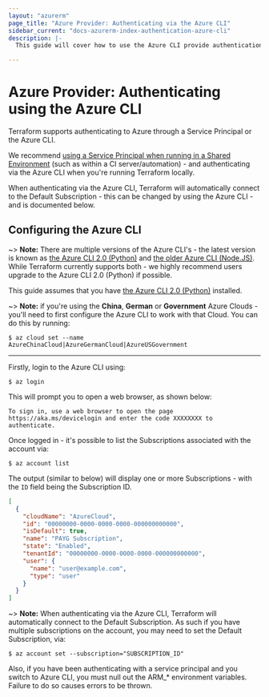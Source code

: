 ```yaml
---
layout: "azurerm"
page_title: "Azure Provider: Authenticating via the Azure CLI"
sidebar_current: "docs-azurerm-index-authentication-azure-cli"
description: |-
  This guide will cover how to use the Azure CLI provide authentication for the Azure Provider.

---
```


# Azure Provider: Authenticating using the Azure CLI

Terraform supports authenticating to Azure through a Service Principal or the Azure CLI.

We recommend [using a Service Principal when running in a Shared Environment](authenticating_via_service_principal.html) (such as within a CI server/automation) - and authenticating via the Azure CLI when you're running Terraform locally.

When authenticating via the Azure CLI, Terraform will automatically connect to the Default Subscription - this can be changed by using the Azure CLI - and is documented below.

## Configuring the Azure CLI

~> **Note:** There are multiple versions of the Azure CLI's - the latest version is known as [the Azure CLI 2.0 (Python)](https://github.com/Azure/azure-cli) and [the older Azure CLI (Node.JS)](https://github.com/Azure/azure-xplat-cli). While Terraform currently supports both - we highly recommend users upgrade to the Azure CLI 2.0 (Python) if possible.

This guide assumes that you have [the Azure CLI 2.0 (Python)](https://github.com/Azure/azure-cli) installed.

~> **Note:** if you're using the **China**, **German** or **Government** Azure Clouds - you'll need to first configure the Azure CLI to work with that Cloud.  You can do this by running:

```shell
$ az cloud set --name AzureChinaCloud|AzureGermanCloud|AzureUSGovernment
```

---

Firstly, login to the Azure CLI using:

```shell
$ az login
```

This will prompt you to open a web browser, as shown below:

```shell
To sign in, use a web browser to open the page https://aka.ms/devicelogin and enter the code XXXXXXXX to authenticate.
```

Once logged in - it's possible to list the Subscriptions associated with the account via:

```shell
$ az account list
```

The output (similar to below) will display one or more Subscriptions - with the `ID` field being the Subscription ID.

```json
[
  {
    "cloudName": "AzureCloud",
    "id": "00000000-0000-0000-0000-000000000000",
    "isDefault": true,
    "name": "PAYG Subscription",
    "state": "Enabled",
    "tenantId": "00000000-0000-0000-0000-000000000000",
    "user": {
      "name": "user@example.com",
      "type": "user"
    }
  }
]
```

~> **Note:** When authenticating via the Azure CLI, Terraform will automatically connect to the Default Subscription. As such if you have multiple subscriptions on the account, you may need to set the Default Subscription, via:

```shell
$ az account set --subscription="SUBSCRIPTION_ID"
```

Also, if you have been authenticating with a service principal and you switch to Azure CLI, you must null out the ARM_* environment variables. Failure to do so causes errors to be thrown.
